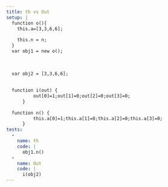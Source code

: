```yaml
---
title: th vs Out
setup: |
  function o(){
    this.a=[3,3,6,6];
  
    this.n = n;
  }
  var obj1 = new o();
  
  
  
  var obj2 = [3,3,6,6];
  
  
  function i(out) {
          out[0]=1;out[1]=0;out[2]=0;out[3]=0;
      }
  
  function n() {
          this.a[0]=1;this.a[1]=0;this.a[2]=0;this.a[3]=0;
      }
tests:
  -
    name: th
    code: |
      obj1.n()
  -
    name: Out
    code: |
      i(obj2)
---
```


